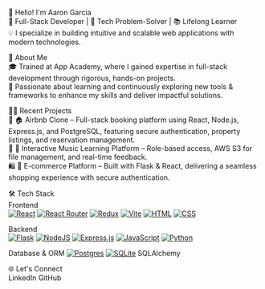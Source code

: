 👋 Hello! I'm Aaron Garcia  
🔧 Full-Stack Developer | 🎯 Tech Problem-Solver | 📚 Lifelong Learner  
💡 I specialize in building intuitive and scalable web applications with modern technologies.  
  
🚀 About Me  
🎓 Trained at App Academy, where I gained expertise in full-stack development through rigorous, hands-on projects.  
🌱 Passionate about learning and continuously exploring new tools & frameworks to enhance my skills and deliver impactful solutions.  
  
🧑‍💻 Recent Projects  
🏡 🏠 Airbnb Clone – Full-stack booking platform using React, Node.js, Express.js, and PostgreSQL, featuring secure authentication, property listings, and reservation management.  
🎵 🎼 Interactive Music Learning Platform – Role-based access, AWS S3 for file management, and real-time feedback.  
🛍️ 🛒 E-commerce Platform – Built with Flask & React, delivering a seamless shopping experience with secure authentication.  
  
🛠️ Tech Stack  
Frontend  
[![React](https://img.shields.io/badge/React-%2320232a.svg?logo=react&logoColor=%2361DAFB)](#) [![React Router](https://img.shields.io/badge/React_Router-CA4245?logo=react-router&logoColor=white)](#) [![Redux](https://img.shields.io/badge/Redux-764ABC?logo=redux&logoColor=fff)](#)	[![Vite](https://img.shields.io/badge/Vite-646CFF?logo=vite&logoColor=fff)](#) [![HTML](https://img.shields.io/badge/HTML-%23E34F26.svg?logo=html5&logoColor=white)](#) [![CSS](https://img.shields.io/badge/CSS-1572B6?logo=css3&logoColor=fff)](#)
  
Backend  
[![Flask](https://img.shields.io/badge/Flask-000?logo=flask&logoColor=fff)](#) [![NodeJS](https://img.shields.io/badge/Node.js-6DA55F?logo=node.js&logoColor=white)](#) [![Express.js](https://img.shields.io/badge/Express.js-%23404d59.svg?logo=express&logoColor=%2361DAFB)](#) [![JavaScript](https://img.shields.io/badge/JavaScript-F7DF1E?logo=javascript&logoColor=000)](#) [![Python](https://img.shields.io/badge/Python-3776AB?logo=python&logoColor=fff)](#)


Database & ORM
[![Postgres](https://img.shields.io/badge/Postgres-%23316192.svg?logo=postgresql&logoColor=white)](#) [![SQLite](https://img.shields.io/badge/SQLite-%2307405e.svg?logo=sqlite&logoColor=white)](#)
 SQLAlchemy

🌐 Let's Connect  
LinkedIn GitHub  

